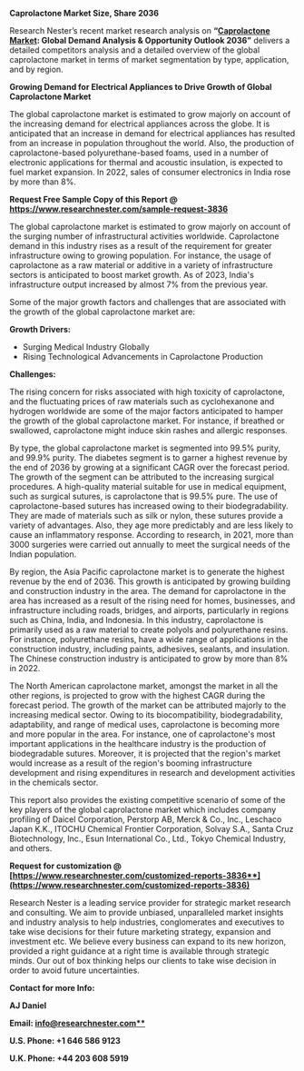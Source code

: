 ﻿**Caprolactone Market Size, Share 2036**

Research Nester’s recent market research analysis on **“[Caprolactone Market](https://www.researchnester.com/reports/caprolactone-market/3836): Global Demand Analysis & Opportunity Outlook 2036”** delivers a detailed competitors analysis and a detailed overview of the global caprolactone market in terms of market segmentation by type, application, and by region. 

**Growing Demand for Electrical Appliances to Drive Growth of Global Caprolactone Market**

The global caprolactone market is estimated to grow majorly on account of the increasing demand for electrical appliances across the globe. It is anticipated that an increase in demand for electrical appliances has resulted from an increase in population throughout the world. Also, the production of caprolactone-based polyurethane-based foams, used in a number of electronic applications for thermal and acoustic insulation, is expected to fuel market expansion. In 2022, sales of consumer electronics in India rose by more than 8%.

**Request Free Sample Copy of this Report @ <https://www.researchnester.com/sample-request-3836>** 

The global caprolactone market is estimated to grow majorly on account of the surging number of infrastructural activities worldwide. Caprolactone demand in this industry rises as a result of the requirement for greater infrastructure owing to growing population. For instance, the usage of caprolactone as a raw material or additive in a variety of infrastructure sectors is anticipated to boost market growth. As of 2023, India's infrastructure output increased by almost 7% from the previous year.

Some of the major growth factors and challenges that are associated with the growth of the global caprolactone market are:

**Growth Drivers:**

- Surging Medical Industry Globally
- Rising Technological Advancements in Caprolactone Production

**Challenges:**

The rising concern for risks associated with high toxicity of caprolactone, and the fluctuating prices of raw materials such as cyclohexanone and hydrogen worldwide are some of the major factors anticipated to hamper the growth of the global caprolactone market. For instance, if breathed or swallowed, caprolactone might induce skin rashes and allergic responses.

By type, the global caprolactone market is segmented into 99.5% purity, and 99.9% purity. The diabetes segment is to garner a highest revenue by the end of 2036 by growing at a significant CAGR over the forecast period. The growth of the segment can be attributed to the increasing surgical procedures. A high-quality material suitable for use in medical equipment, such as surgical sutures, is caprolactone that is 99.5% pure. The use of caprolactone-based sutures has increased owing to their biodegradability. They are made of materials such as silk or nylon, these sutures provide a variety of advantages. Also, they age more predictably and are less likely to cause an inflammatory response. According to research, in 2021, more than 3000 surgeries were carried out annually to meet the surgical needs of the Indian population.

By region, the Asia Pacific caprolactone market is to generate the highest revenue by the end of 2036. This growth is anticipated by growing building and construction industry in the area. The demand for caprolactone in the area has increased as a result of the rising need for homes, businesses, and infrastructure including roads, bridges, and airports, particularly in regions such as China, India, and Indonesia. In this industry, caprolactone is primarily used as a raw material to create polyols and polyurethane resins. For instance, polyurethane resins, have a wide range of applications in the construction industry, including paints, adhesives, sealants, and insulation. The Chinese construction industry is anticipated to grow by more than 8% in 2022.

The North American caprolactone market, amongst the market in all the other regions, is projected to grow with the highest CAGR during the forecast period. The growth of the market can be attributed majorly to the increasing medical sector. Owing to its biocompatibility, biodegradability, adaptability, and range of medical uses, caprolactone is becoming more and more popular in the area. For instance, one of caprolactone's most important applications in the healthcare industry is the production of biodegradable sutures. Moreover, it is projected that the region's market would increase as a result of the region's booming infrastructure development and rising expenditures in research and development activities in the chemicals sector.

This report also provides the existing competitive scenario of some of the key players of the global caprolactone market which includes company profiling of Daicel Corporation, Perstorp AB, Merck & Co., Inc., Leschaco Japan K.K., ITOCHU Chemical Frontier Corporation, Solvay S.A., Santa Cruz Biotechnology, Inc., Esun International Co., Ltd., Tokyo Chemical Industry, and others.      

**Request for customization @ [https://www.researchnester.com/customized-reports-3836**](https://www.researchnester.com/customized-reports-3836)**

Research Nester is a leading service provider for strategic market research and consulting. We aim to provide unbiased, unparalleled market insights and industry analysis to help industries, conglomerates and executives to take wise decisions for their future marketing strategy, expansion and investment etc. We believe every business can expand to its new horizon, provided a right guidance at a right time is available through strategic minds. Our out of box thinking helps our clients to take wise decision in order to avoid future uncertainties.

**Contact for more Info:**

**AJ Daniel**

**Email: [info@researchnester.com**](mailto:info@researchnester.com)**

**U.S. Phone: +1 646 586 9123** 

**U.K. Phone: +44 203 608 5919**

